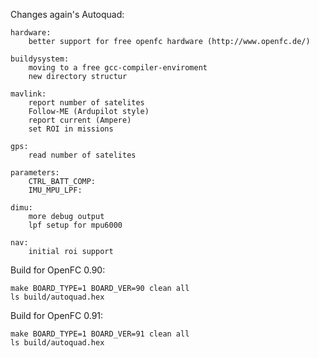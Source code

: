 
Changes again's Autoquad:

	hardware:
		better support for free openfc hardware (http://www.openfc.de/)

	buildysystem:
		moving to a free gcc-compiler-enviroment
		new directory structur

	mavlink:
		report number of satelites
		Follow-ME (Ardupilot style)
		report current (Ampere)
		set ROI in missions

	gps:
		read number of satelites

	parameters:
		CTRL_BATT_COMP: 
		IMU_MPU_LPF: 

	dimu:
		more debug output
		lpf setup for mpu6000

	nav:
		initial roi support



Build for OpenFC 0.90:

	make BOARD_TYPE=1 BOARD_VER=90 clean all
	ls build/autoquad.hex

Build for OpenFC 0.91:

	make BOARD_TYPE=1 BOARD_VER=91 clean all
	ls build/autoquad.hex


